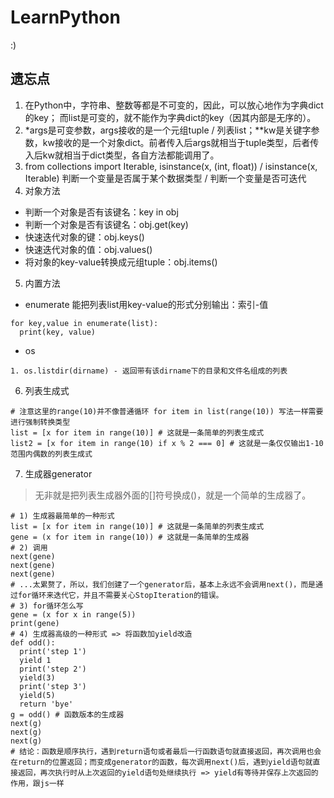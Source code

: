 # LearnPython
:)

## 遗忘点
1. 在Python中，字符串、整数等都是不可变的，因此，可以放心地作为字典dict的key；
而list是可变的，就不能作为字典dict的key（因其内部是无序的）。
2. *args是可变参数，args接收的是一个元组tuple / 列表list；**kw是关键字参数，kw接收的是一个对象dict。前者传入后args就相当于tuple类型，后者传入后kw就相当于dict类型，各自方法都能调用了。
3. from collections import Iterable, isinstance(x, (int, float)) / isinstance(x, Iterable) 判断一个变量是否属于某个数据类型 / 判断一个变量是否可迭代
4. 对象方法
- 判断一个对象是否有该键名：key in obj
- 判断一个对象是否有该键名：obj.get(key)
- 快速迭代对象的键：obj.keys()
- 快速迭代对象的值：obj.values()
- 将对象的key-value转换成元组tuple：obj.items()
5. 内置方法
- enumerate 能把列表list用key-value的形式分别输出：索引-值
```
for key,value in enumerate(list):
  print(key, value)
```
- os
```
1. os.listdir(dirname) - 返回带有该dirname下的目录和文件名组成的列表
```
6. 列表生成式
```
# 注意这里的range(10)并不像普通循环 for item in list(range(10)) 写法一样需要进行强制转换类型
list = [x for item in range(10)] # 这就是一条简单的列表生成式
list2 = [x for item in range(10) if x % 2 === 0] # 这就是一条仅仅输出1-10范围内偶数的列表生成式
```
7. 生成器generator
> 无非就是把列表生成器外面的[]符号换成()，就是一个简单的生成器了。
```
# 1) 生成器最简单的一种形式 
list = [x for item in range(10)] # 这就是一条简单的列表生成式
gene = (x for item in range(10)) # 这就是一条简单的生成器
# 2) 调用
next(gene)
next(gene)
next(gene)
# ...太累赘了，所以，我们创建了一个generator后，基本上永远不会调用next()，而是通过for循环来迭代它，并且不需要关心StopIteration的错误。
# 3) for循环怎么写
gene = (x for x in range(5))
print(gene)
# 4) 生成器高级的一种形式 => 将函数加yield改造
def odd():
  print('step 1')
  yield 1
  print('step 2')
  yield(3)
  print('step 3')
  yield(5)
  return 'bye'
g = odd() # 函数版本的生成器
next(g)
next(g)
next(g)
# 结论：函数是顺序执行，遇到return语句或者最后一行函数语句就直接返回，再次调用也会在return的位置返回；而变成generator的函数，每次调用next()后，遇到yield语句就直接返回，再次执行时从上次返回的yield语句处继续执行 => yield有等待并保存上次返回的作用，跟js一样
```